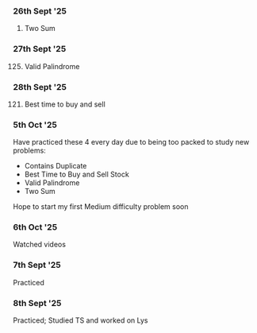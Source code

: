 ### 26th Sept '25

1. Two Sum

### 27th Sept '25

125. Valid Palindrome

### 28th Sept '25

121. Best time to buy and sell

### 5th Oct '25

Have practiced these 4 every day due to being too packed to study new problems:
- Contains Duplicate
- Best Time to Buy and Sell Stock
- Valid Palindrome
- Two Sum

Hope to start my first Medium difficulty problem soon

### 6th Oct '25

Watched videos

### 7th Sept '25

Practiced

### 8th Sept '25

Practiced; Studied TS and worked on Lys
